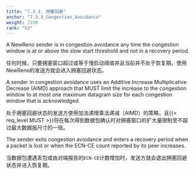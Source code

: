 ```yaml
---
title: "7.3.3. 拥塞回避"
anchor: "7.3.3_Congestion_Avoidance"
weight: 7330
rank: "h3"
---
```


A NewReno sender is in congestion avoidance any time the congestion window is at or above the slow start threshold and not in a recovery period.

任何时候，只要拥塞窗口超过或等于慢启动阈值并且当前并不处于恢复期，使用NewReno的发送方就会进入拥塞回避状态。

A sender in congestion avoidance uses an Additive Increase Multiplicative Decrease (AIMD) approach that MUST limit the increase to the congestion window to at most one maximum datagram size for each congestion window that is acknowledged.

处于拥塞回避状态的发送方使用加法递增乘法递减（AIMD）的策略，且{{< req_level MUST >}}将在每次得到数据包确认时对拥塞窗口的扩大量限制至不超过最大数据报尺寸的一倍。

The sender exits congestion avoidance and enters a recovery period when a packet is lost or when the ECN-CE count reported by its peer increases.

当数据包遭遇丢包或由对端报告的`ECN-CE`计数增加时，发送方就会退出拥塞回避状态并进入恢复期。
